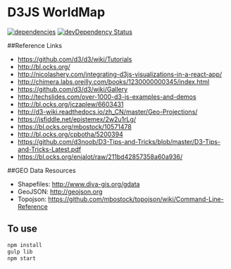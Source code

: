# D3JS WorldMap

[![dependencies](https://david-dm.org/phattranky/D3JS_WorldMap.svg)](https://david-dm.org/phattranky/D3JS_WorldMap)
[![devDependency Status](https://david-dm.org/phattranky/D3JS_WorldMap.svg)](https://david-dm.org/phattranky/D3JS_WorldMap#info=devDependencies)

##Reference Links

* https://github.com/d3/d3/wiki/Tutorials
* http://bl.ocks.org/
* http://nicolashery.com/integrating-d3js-visualizations-in-a-react-app/
* http://chimera.labs.oreilly.com/books/1230000000345/index.html
* https://github.com/d3/d3/wiki/Gallery
* http://techslides.com/over-1000-d3-js-examples-and-demos
* http://bl.ocks.org/jczaplew/6603431
* http://d3-wiki.readthedocs.io/zh_CN/master/Geo-Projections/
* https://jsfiddle.net/epistemex/2w2u1rLg/
* https://bl.ocks.org/mbostock/10571478
* http://bl.ocks.org/cpbotha/5200394
* https://github.com/d3noob/D3-Tips-and-Tricks/blob/master/D3-Tips-and-Tricks-Latest.pdf
* https://bl.ocks.org/enjalot/raw/211bd42857358a60a936/

##GEO Data Resources
* Shapefiles: http://www.diva-gis.org/gdata
* GeoJSON: http://geojson.org
* Topojson: https://github.com/mbostock/topojson/wiki/Command-Line-Reference

## To use

```sh
npm install
gulp lib
npm start
```
